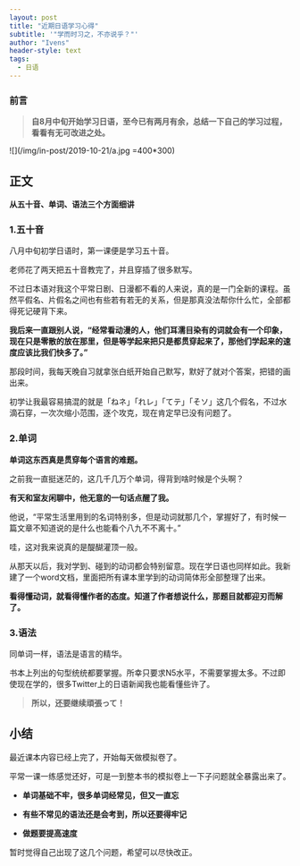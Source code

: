 ```yaml
---
layout: post
title: "近期日语学习心得"
subtitle: '"学而时习之，不亦说乎？"'
author: "Ivens"
header-style: text
tags:
  - 日语
---
```

###  前言

> **自8月中旬开始学习日语，至今已有两月有余，总结一下自己的学习过程，看看有无可改进之处。**


![](/img/in-post/2019-10-21/a.jpg =400*300)


## 正文

**从五十音、单词、语法三个方面细讲**

### 1.五十音
八月中旬初学日语时，第一课便是学习五十音。

老师花了两天把五十音教完了，并且穿插了很多默写。

不过日本语对我这个平常日剧、日漫都不看的人来说，真的是一门全新的课程。虽然平假名、片假名之间也有些若有若无的关系，但是那真没法帮你什么忙，全部都得死记硬背下来。

**我后来一直跟别人说，“经常看动漫的人，他们耳濡目染有的词就会有一个印象，现在只是零散的放在那里，但是等学起来把只是都贯穿起来了，那他们学起来的速度应该比我们快多了。”**
 
那段时间，我每天晚自习就拿张白纸开始自己默写，默好了就对个答案，把错的画出来。

初学让我最容易搞混的就是「ねネ」「れレ」「てテ」「そソ」这几个假名，不过水滴石穿，一次次缩小范围，逐个攻克，现在肯定早已没有问题了。

### 2.单词

**单词这东西真是贯穿每个语言的难题。**

之前我一直挺迷茫的，这几千几万个单词，得背到啥时候是个头啊？

**有天和室友闲聊中，他无意的一句话点醒了我。**

他说，“平常生活里用到的名词特别多，但是动词就那几个，掌握好了，有时候一篇文章不知道说的是什么也能看个八九不不离十。”

哇，这对我来说真的是醍醐灌顶一般。

从那天以后，我对学到、碰到的动词都会特别留意。现在学日语也同样如此。我新建了一个word文档，里面把所有课本里学到的动词简体形全部整理了出来。

**看得懂动词，就看得懂作者的态度。知道了作者想说什么，那题目就都迎刃而解了。**

### 3.语法

同单词一样，语法是语言的精华。

书本上列出的句型统统都要掌握。所幸只要求N5水平，不需要掌握太多。不过即使现在学的，很多Twitter上的日语新闻我也能看懂些许了。

> **所以，还要继续頑張って！**

## 小结

最近课本内容已经上完了，开始每天做模拟卷了。

平常一课一练感觉还好，可是一到整本书的模拟卷上一下子问题就全暴露出来了。

+ **单词基础不牢，很多单词经常见，但又一直忘**


+ **有些不常见的语法还是会考到，所以还要得牢记**


+ **做题要提高速度**

暂时觉得自己出现了这几个问题，希望可以尽快改正。



